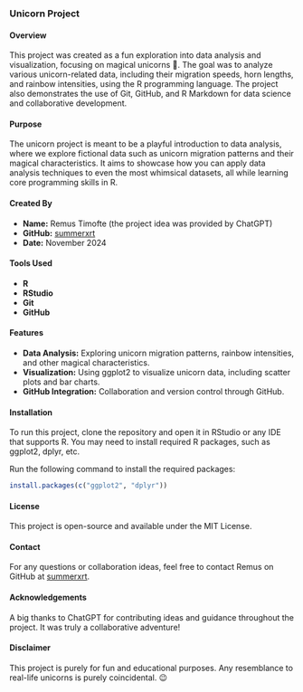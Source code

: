 ### **Unicorn Project**

#### **Overview**
This project was created as a fun exploration into data analysis and visualization, focusing on magical unicorns 🦄. The goal was to analyze various unicorn-related data, including their migration speeds, horn lengths, and rainbow intensities, using the R programming language. The project also demonstrates the use of Git, GitHub, and R Markdown for data science and collaborative development.

#### **Purpose**
The unicorn project is meant to be a playful introduction to data analysis, where we explore fictional data such as unicorn migration patterns and their magical characteristics. It aims to showcase how you can apply data analysis techniques to even the most whimsical datasets, all while learning core programming skills in R.

#### **Created By**
- **Name:** Remus Timofte (the project idea was provided by ChatGPT)
- **GitHub:** [summerxrt](https://github.com/summerxrt)
- **Date:** November 2024

#### **Tools Used**
- **R**
- **RStudio**
- **Git**
- **GitHub**

#### **Features**
- **Data Analysis:** Exploring unicorn migration patterns, rainbow intensities, and other magical characteristics.
- **Visualization:** Using ggplot2 to visualize unicorn data, including scatter plots and bar charts.
- **GitHub Integration:** Collaboration and version control through GitHub.

#### **Installation**
To run this project, clone the repository and open it in RStudio or any IDE that supports R. You may need to install required R packages, such as ggplot2, dplyr, etc.

Run the following command to install the required packages:

```r
install.packages(c("ggplot2", "dplyr"))
```

#### **License**
This project is open-source and available under the MIT License.

#### **Contact**
For any questions or collaboration ideas, feel free to contact Remus on GitHub at [summerxrt](https://github.com/summerxrt).

#### **Acknowledgements**
A big thanks to ChatGPT for contributing ideas and guidance throughout the project. It was truly a collaborative adventure!

#### **Disclaimer**
This project is purely for fun and educational purposes. Any resemblance to real-life unicorns is purely coincidental. 😉



